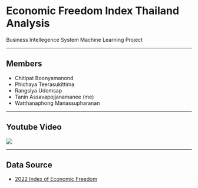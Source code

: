 # Economic Freedom Index Thailand Analysis
Business Intellegence System Machine Learning Project
___
## Members
- Chitipat Boonyamanond
- Phichaya Teerasukittima
- Rangsiya Udomsap
- Tanin Assavapojjanamanee (me)
- Watthanaphong Manassupharanan
___
## Youtube Video
[![](https://f.ptcdn.info/064/076/000/r5r4ea3j0UorVV2H2pQ-o.jpg)](https://www.youtube.com/feed/subscriptions)
___
## Data Source
- [2022 Index of Economic Freedom](https://www.heritage.org/index/explore)
